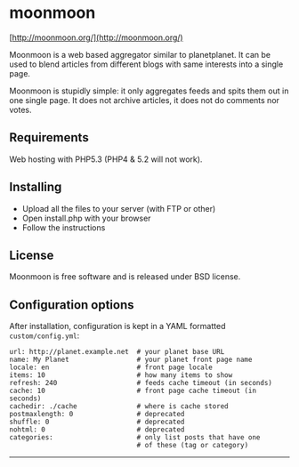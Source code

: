 moonmoon
========

[http://moonmoon.org/](http://moonmoon.org/)

Moonmoon is a web based aggregator similar to planetplanet. 
It can be used to blend articles from different blogs with same interests into a single page.

Moonmoon is stupidly simple: it only aggregates feeds and spits them out in one single page. 
It does not archive articles, it does not do comments nor votes.

Requirements
------------
Web hosting with PHP5.3 (PHP4 & 5.2 will not work).


Installing
----------
* Upload all the files to your server (with FTP or other)
* Open install.php with your browser
* Follow the instructions


License
-------
Moonmoon is free software and is released under BSD license.


Configuration options
---------------------
After installation, configuration is kept in a YAML formatted ```custom/config.yml```:

```%yaml
url: http://planet.example.net  # your planet base URL
name: My Planet                 # your planet front page name
locale: en                      # front page locale
items: 10                       # how many items to show
refresh: 240                    # feeds cache timeout (in seconds)
cache: 10                       # front page cache timeout (in seconds)
cachedir: ./cache               # where is cache stored
postmaxlength: 0                # deprecated
shuffle: 0                      # deprecated
nohtml: 0                       # deprecated
categories:                     # only list posts that have one
                                # of these (tag or category)
```

---